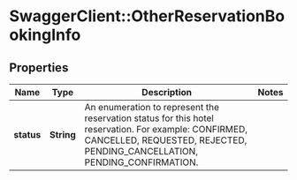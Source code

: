 # SwaggerClient::OtherReservationBookingInfo

## Properties
Name | Type | Description | Notes
------------ | ------------- | ------------- | -------------
**status** | **String** | An enumeration to represent the reservation status for this hotel reservation. For example: CONFIRMED, CANCELLED, REQUESTED, REJECTED, PENDING_CANCELLATION, PENDING_CONFIRMATION. |


